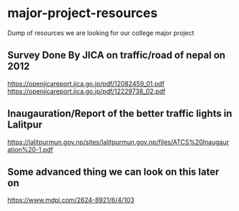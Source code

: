 # major-project-resources
Dump of resources we are looking for our college major project

## Survey Done By JICA on traffic/road of nepal on 2012
https://openjicareport.jica.go.jp/pdf/12082459_01.pdf  
https://openjicareport.jica.go.jp/pdf/12229738_02.pdf

## Inaugauration/Report of the better traffic lights in Lalitpur
https://lalitpurmun.gov.np/sites/lalitpurmun.gov.np/files/ATCS%20Inaugauration%20-1.pdf

## Some advanced thing we can look on this later on
https://www.mdpi.com/2624-8921/6/4/103
